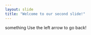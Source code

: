 ```yaml
---
layout: slide
title: "Welcome to our second slide!"
---
```

something
Use the left arrow to go back!
